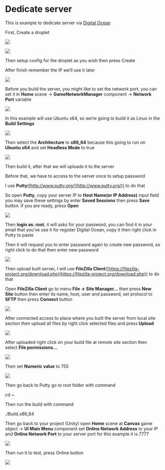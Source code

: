 # Dedicate server

This is example to dedicate server via [Digital Ocean](https://m.do.co/c/03d10d801aee)

First, Create a droplet

![](../images/01LCh01sMtklynXfj.png)

![](../images/0-454otHMp5VJl3-6.png)

Then setup config for the droplet as you wish then press Create

After finish remember the IP we’ll use it later

![](../images/0oAriWkI0DJWu-CU0.png)

Before you build the server, you might like to set the network port, you can set it in **Home** scene -> **GameNetworkManager** component -> **Network Port** variable

![](../images/12CoDkwiTMdh1UbL3GklCag.png)

In this example will use Ubuntu x64, so we’re going to build it as Linux in the **Build Settings**

![](../images/0jYWIgO7pC-rqA6zd.png)

Then select the **Architecture** to **x86\_64** because this going to run on **Ubuntu x64** and set **Headless Mode** to true

![](../images/02PY-E4OBbUdSK_P1.png)

Then build it, after that we will uploads it to the server

Before that, we have to access to the server once to setup password

I use **Putty**([http://www.putty.org/](http://www.putty.org/))  to do that

So open **Putty**, copy your server IP to **Host Name(or IP Address)** input field you may save these settings by enter **Saved Sessions** then press **Save** button. if you are ready, press **Open**

![](../images/0WjaaKEru3DsR0pB6.png)

Then **login as: root**, it will asks for your password, you can find it in your email that you’ve use it for register Digital Ocean, copy it then right click in Putty to paste

Then it will request you to enter password again to create new password, so right click to do that then enter new password

![](../images/0E1224D22cZULxMHq.png)

Then upload built server, I will use **FileZilla Client**([https://filezilla-project.org/download.php](https://filezilla-project.org/download.php)) to do that

Open **FileZilla Client** go to menu **File -> Site Manager…** then press **New Site** button then enter its name, host, user and password, set protocol to **SFTP** then press **Connect** button

![](../images/0Cl5_m0I8GkBVT_R4.png)

After connected access to place where you built the server from local site section then upload all files by right click selected files and press **Upload**

![](../images/0kLS0s0eD-rPrxgXZ.png)

After uploaded right click on your build file at remote site section then select **File permissions…**

![](../images/0gOWHIZ2i8AaupOip.png)

Then set **Numeric value** to 755

![](../images/0SsNfr1sY-s7yYXto.png)

Then go back to Putty go to root folder with command

cd ~

Then run the build with command

./Build.x86\_64

Then go back to your project (Unity) open **Home** scene at **Canvas** game object -> **UI Main Menu** component set **Online Network Address** to your IP and **Online Network Port** to your server port for this example it is 7777

![](../images/0mgDN39TGcSIiPhLB.png)

Then run it to test, press Online button

![](../images/0rYQSl0FTdfuufd64.png)